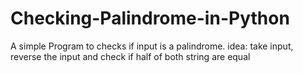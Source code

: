 # Checking-Palindrome-in-Python
A simple Program to checks if input is a palindrome. idea: take input, reverse the input and check if half of both string are equal
